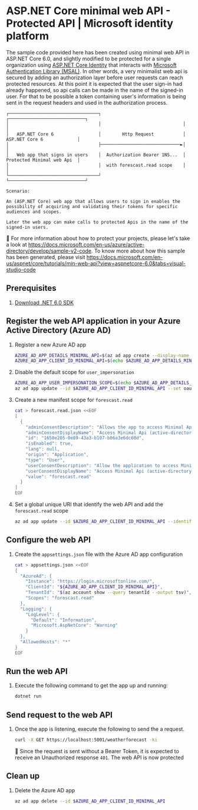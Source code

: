 # ASP.NET Core minimal web API - Protected API | Microsoft identity platform

The sample code provided here has been created using minimal web API in ASP.NET Core 6.0, and slightly modified to be protected for a single organization using [ASP.NET Core Identity](https://docs.microsoft.com/en-us/aspnet/core/security/authentication/identity?view=aspnetcore-6.0) that interacts with [Microsoft Authentication Library (MSAL)](https://docs.microsoft.com/en-us/azure/active-directory/develop/msal-overview).  In other words, a very minimalist web api is secured by adding an authorization layer before user requests can reach protected resources.  At this point it is expected that the user sign-in had already happened, so api calls can be made in the name of the signed-in user. For that to be possible a token containing user's information is being sent in the request headers and used in the authorization process.

```output
┌──────────────────────────────────┐                               ┌─────────────────────────────┐
│                                  │                               │                             │
│   ASP.NET Core 6                 │        Http Request           │  ASP.NET Core 6             │
│                                  ├──────────────────────────────►│                             │
│   Web app that signs in users    │  Authorization Bearer 1NS...  │  Protected Minimal web Api  │
│                                  │  with forescast.read scope    │                             │
└──────────────────────────────────┘                               └─────────────────────────────┘

Scenario:

An (ASP.NET Core) web app that allows users to sign in enables the possibility of acquiring and validating their tokens for specific audiences and scopes.

Later the web app can make calls to protected Apis in the name of the signed-in users.
```

:link: For more information about how to protect your projects, please let's take a look at https://docs.microsoft.com/en-us/azure/active-directory/develop/sample-v2-code. To know more about how this sample has been generated, please visit https://docs.microsoft.com/en-us/aspnet/core/tutorials/min-web-api?view=aspnetcore-6.0&tabs=visual-studio-code

## Prerequisites

1. [Download .NET 6.0 SDK](https://dotnet.microsoft.com/download/dotnet/6.0)

## Register the web API application in your Azure Active Directory (Azure AD)

1. Register a new Azure AD app

   ```bash
   AZURE_AD_APP_DETAILS_MINIMAL_API=$(az ad app create --display-name "active-directory-dotnet-minimal-api-aspnetcore" -o json) && \
   AZURE_AD_APP_CLIENT_ID_MINIMAL_API=$(echo $AZURE_AD_APP_DETAILS_MINIMAL_API | jq ".appId" -r)
   ```

1. Disable the default scope for `user_impersonation`

   ```bash
   AZURE_AD_APP_USER_IMPERSONATION_SCOPE=$(echo $AZURE_AD_APP_DETAILS_MINIMAL_API | jq '.oauth2Permissions[0].isEnabled = false' | jq -r '.oauth2Permissions') && \
   az ad app update --id $AZURE_AD_APP_CLIENT_ID_MINIMAL_API --set oauth2Permissions="$AZURE_AD_APP_USER_IMPERSONATION_SCOPE"
   ```

1. Create a new manifest scope for `forescast.read`

   ```bash
   cat > forescast.read.json <<EOF
   [
     {
       "adminConsentDescription": "Allows the app to access Minimal Api (active-directory-dotnet-minimal-api-aspnetcore) as the signed-in user.",
       "adminConsentDisplayName": "Access Minimal Api (active-directory-dotnet-minimal-api-aspnetcore)",
       "id": "1658e205-0e89-43a3-b107-b06a3e6dc60d",
       "isEnabled": true,
       "lang": null,
       "origin": "Application",
       "type": "User",
       "userConsentDescription": "Allow the application to access Minimal (active-directory-dotnet-minimal-aspnetcore) on your behalf.",
       "userConsentDisplayName": "Access Minimal Api (active-directory-dotnet-minimal-aspnetcore)",
       "value": "forescast.read"
     }
   ]
   EOF
   ```

1. Set a global unique URI that identify the web API and add the `forescast.read` scope

   ```bash
   az ad app update --id $AZURE_AD_APP_CLIENT_ID_MINIMAL_API --identifier-uris "api://${AZURE_AD_APP_CLIENT_ID_MINIMAL_API}" --set oauth2Permissions=@forescast.read.json
   ```

## Configure the web API

1. Create the `appsettings.json` file with the Azure AD app configuration

   ```bash
   cat > appsettings.json <<EOF
   {
     "AzureAd": {
       "Instance": "https://login.microsoftonline.com/",
       "ClientId": "${AZURE_AD_APP_CLIENT_ID_MINIMAL_API}",
       "TenantId": "$(az account show --query tenantId --output tsv)",
       "Scopes": "forescast.read"
     },
     "Logging": {
       "LogLevel": {
         "Default": "Information",
         "Microsoft.AspNetCore": "Warning"
       }
     },
     "AllowedHosts": "*"
   }
   EOF
   ```

## Run the web API

1. Execute the following command to get the app up and running:

   ```bash
   dotnet run
   ```

## Send request to the web API

1. Once the app is listening, execute the following to send the a request.

   ```bash
   curl -X GET https://localhost:5001/weatherforecast -ki
   ```

   :book: Since the request is sent without a Bearer Token, it is expected to receive an Unauthorized response `401`. The web API is now protected

## Clean up

1. Delete the Azure AD app

   ```bash
   az ad app delete --id $AZURE_AD_APP_CLIENT_ID_MINIMAL_API
   ```
